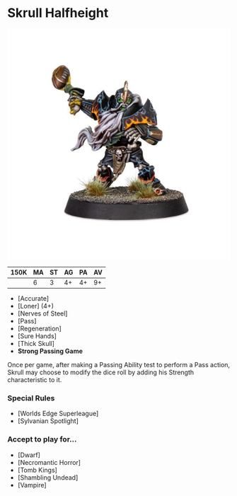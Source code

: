 # Skrull Halfheight

![](../media/starplayers/BBSkrullHalfheightLead.jpg)

| 150K  | MA | ST | AG | PA | AV |
| --- | --- | --- | --- | --- | --- |
| | 6 | 3 | 4+ | 4+ | 9+ |

* [Accurate]
* [Loner] (4+)
* [Nerves of Steel]
* [Pass]
* [Regeneration]
* [Sure Hands]
* [Thick Skull]
* **Strong Passing Game**

Once per game, after making a Passing Ability test to perform a Pass action, Skrull may choose to modify the dice roll by adding his Strength characteristic to it.


### Special Rules
* [Worlds Edge Superleague]
* [Sylvanian Spotlight]

### Accept to play for...
* [Dwarf]
* [Necromantic Horror]
* [Tomb Kings]
* [Shambling Undead]
* [Vampire]
